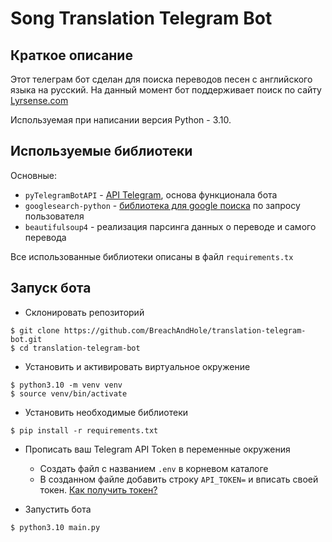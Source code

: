 # Song Translation Telegram Bot

## Краткое описание
Этот телеграм бот сделан для поиска переводов песен с английского языка на русский.
На данный момент бот поддерживает поиск по сайту [Lyrsense.com](https://gb.lyrsense.com/)

Используемая при написании версия Python - 3.10.

## Используемые библиотеки

Основные:
 - `pyTelegramBotAPI` - [API Telegram](https://github.com/eternnoir/pyTelegramBotAPI), основа функционала бота
 - `googlesearch-python` - [библиотека для google поиска](https://github.com/Nv7-GitHub/googlesearch) по запросу пользователя
 - `beautifulsoup4` - реализация парсинга данных о переводе и самого перевода

Все использованные библиотеки описаны в файл `requirements.tx`

## Запуск бота
 - Склонировать репозиторий
```
$ git clone https://github.com/BreachAndHole/translation-telegram-bot.git
$ cd translation-telegram-bot
```
 - Установить и активировать виртуальное окружение
```
$ python3.10 -m venv venv
$ source venv/bin/activate
```
 - Установить необходимые библиотеки
```
$ pip install -r requirements.txt
```
 - Прописать ваш Telegram API Token в переменные окружения  
    - Создать файл с названием `.env` в корневом каталоге
    - В созданном файле добавить строку `API_TOKEN=` и вписать своей токен.
   [Как получить токен?](https://core.telegram.org/bots#6-botfather)
 
 - Запустить бота
```
$ python3.10 main.py
```


